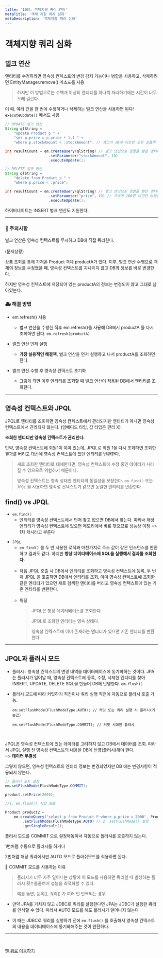 ```yaml
---
title: '10장. 객체지향 쿼리 언어'
metaTitle: '객체 지향 쿼리 심화'
metaDescription: '객체지향 쿼리 심화'
---
```


# 객체지향 쿼리 심화

## 벌크 연산

엔티티를 수정하려면 영속성 컨텍스트의 변경 감지 기능이나 병합을 사용하고, 삭제하려면 EntityManager.remove() 메소드를 사용 <br/>

> 하지만 이 방법으로는 수백개 이상의 엔티티를 하나씩 처리하기에는 시간이 너무 오래 걸린다.

이 때, 여러 건을 한 번에 수정하거나 삭제하는 벌크 연산을 사용하면 된다! `executeUpdate()` 메서드 사용

```java
// UPDATE 벌크 연산
String qlString =
    "update Product p " +
    "set p.price = p.price * 1.1 " +
    "where p.stockAmount < :stockAmount"; // 재고가 10개 미만인 모든 상품의 가격을 10% 상승

int resultCount = em.createQuery(qlString) // 벌크 연산으로 영향을 받은 엔티티 건수를 반환
                    .setParameter("stockAmount", 10)
                    .executeUpdate();
```

```java
// DELETE 벌크 연산
String qlString =
    "delete from Product p " +
    "where p.price < :price";

int resultCount = em.createQuery(qlString) // 벌크 연산으로 영향을 받은 엔티티 건수를 반환
                    .setParameter("price", 10) // 가격이 100원 미만인 상품을 삭제하는 코드
                    .executeUpdate();
```

하이버네이트는 INSERT 벌크 연산도 지원한다.

---

### 🚨 주의사항

벌크 연산은 영속성 컨텍스트를 무시하고 DB에 직접 쿼리한다.
<br/> <br/>
(문제상황)

상품 조회를 통해 가져온 Product 객체 productA가 있다. 이후, 벌크 연산 수행으로 객체의 정보를 수정했을 때, 영속성 컨텍스트를 지나치지 않고 DB의 정보를 바로 변경한다.

하지만 영속성 컨텍스트에 저장되어 있는 productA의 정보는 변경되지 않고 그대로 남아있는다.

### 🚑 해결 방법

- em.refresh() 사용

  - 벌크 연산을 수행한 직후 em.refresh()를 사용해 DB에서 productA 를 다시 조회하면 된다. `em.refresh(productA)`

* 벌크 연산 먼저 실행

  - **가장 실용적인 해결책**, 벌크 연산을 먼저 실행하고 나서 productA를 조회하면 된다.

- 벌크 연산 수행 후 영속성 컨텍스트 초기화

  - 그렇게 되면 이후 엔티티를 조회할 때 벌크 연산이 적용된 DB에서 엔티티를 조회한다.

---

## 영속성 컨텍스트와 JPQL

JPQL로 엔티티를 조회하면 영속성 컨텍스트에서 관리되지만 엔티티가 아니면 영속성 컨텍스트에서 관리되지 않는다. (임베디드 타입, 값 타입은 관리 X)

**조회한 엔티티만 영속성 컨텍스트가 관리한다.**

만약, 영속성 컨텍스트에 회원1이 이미 있는데, JPQL로 회원 1을 다시 조회하면 조회한 결과를 버리고 대신에 영속성 컨텍스트에 있던 엔티티를 반환한다.

> 새로 조회한 엔티티로 대체한다면, 영속성 컨텍스트에 수정 중인 데이터가 사라질 수 있으므로 위험하기 때문이다.
>
> 영속성 컨텍스트는 영속 상태인 엔티티의 동일성을 보장한다. `em.find()` 또는 `JPQL` 을 사용하면 영속성 컨텍스트가 같으면 동일한 엔티티를 반환한다.

## find() vs JPQL

- `em.find()`
  - 엔티티를 영속성 컨텍스트에서 먼저 찾고 없으면 DB에서 찾는다. 따라서 해당 엔티티가 영속성 컨텍스트에 있으면 메모리에서 바로 찾으므로 성능상 이점 => 1차 캐시라고 부른다

* `JPQL`
  - `em.find()` 를 두 번 사용한 로직과 마찬가지로 주소 값이 같은 인스턴스를 반환하고 결과도 같다. 하지만 **항상 데이터베이스에 SQL을 실행해서 결과를 조회한다.**
    <br/><br/>
  - 처음 JPQL 호출 시 DB에서 엔티티를 조회하고 영속성 컨텍스트에 등록, 두 번째 JPQL 을 호출하면 DB에서 엔티티를 조회, 이미 영속성 컨텍스트에 조회한 같은 엔티티가 있으면 새로 검색한 엔티티를 버리고 영속성 컨텍스트에 있는 기존 엔티티를 반환한다.
    <br/><br/>
  - 특징
    > JPQL은 항상 데이터베이스를 조회한다.
    >
    > JPQL로 조회한 엔티티는 영속 상태다.
    >
    > 영속성 컨텍스트에 이미 존재하는 엔티티가 있으면 기존 엔티티를 반환한다.

---

## JPQL과 플러시 모드

- 플러시 : 영속성 컨텍스트의 변경 내역을 데이터베이스에 동기화하는 것이다. JPA는 플러시가 일어날 때, 영속성 컨텍스트에 등록, 수정, 삭제한 엔티티를 찾아 INSERT, UPDATE, DELETE SQL을 만들어 DB에 반영한다. `em.flush()`

* 플러시 모드에 따라 커밋하기 직전이나 쿼리 실행 직전에 자동으로 플러시 호출 가능.

      em.setFlushMode(FlushModeType.AUTO); // 커밋 또는 쿼리 실행 시 플러시(기본값)

      em.setFlushMode(FlushModeType.COMMIT); // 커밋 시에만 플러시

<br/>

JPQL은 영속성 컨텍스트에 있는 데이터를 고려하지 않고 DB에서 데이터를 조회. 따라서 JPQL 실행 전 영속성 컨텍스트의 내용을 DB에 반영(플러시)해야 한다. <br/>
=> **데이터 무결성**

그렇지 않으면, 영속성 컨텍스트의 엔티티 정보는 변경되었지만 DB 에는 변경사항이 적용되지 않는다.

```java
// 플러시 모드 설정
em.setFlushMode(FlushModeType.COMMIT);

product.setPrice(2000);

//1. em.flush() 직접 호출

Product product2 =
    em.createQuery("select p from Product P where p.price = 2000", Product.class)
        .setFlushMode(FlushModeType.AUTO) // 2. setFlushMode() 설정
        .getSingleResult();
```

플러시 모드를 COMMIT 으로 설정해놓아서 자동으로 플러시를 호출하지 않는다.

1번처럼 수동으로 플러시를 하거나

2번처럼 해당 쿼리에서만 AUTO 모드로 플러쉬모드를 적용하면 된다.

🤔 COMMIT 모드를 사용하는 이유

> 플러시가 너무 자주 일어나는 상황에 이 모드를 사용하면 쿼리할 때 발생하는 플러시 횟수를줄여서 성능을 최적화할 수 있다.
>
> 예를 들면, 등록(), 쿼리() 가 여러 번 반복되는 경우

- 만약 JPA를 거치지 않고 JDBC로 쿼리를 실행한다면 JPA는 JDBC가 실행한 쿼리를 인식할 수 없다. 따라서 AUTO 모드를 해도 플러시가 일어나지 않는다

* 이 때는 JDBC로 쿼리를 실행하기 전에 `em.flush()` 를 호출해서 영속성 컨텍스트의 내용을 데이터베이스에 동기화해주는 것이 안전하다.

---

<br/>

[맨 위로 이동하기](#)
